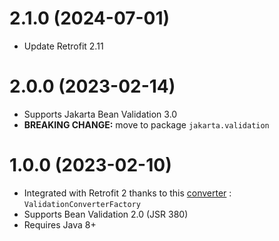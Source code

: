 # 2.1.0 (2024-07-01)

- Update Retrofit 2.11

# 2.0.0 (2023-02-14)

- Supports Jakarta Bean Validation 3.0
- **BREAKING CHANGE:** move to package `jakarta.validation`

# 1.0.0 (2023-02-10)

- Integrated with Retrofit 2 thanks to this [converter](https://github.com/square/retrofit/tree/master/retrofit-converters) : `ValidationConverterFactory` 
- Supports Bean Validation 2.0 (JSR 380)
- Requires Java 8+
